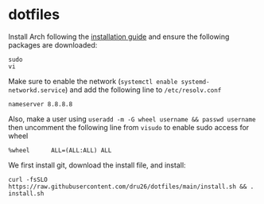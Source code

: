 # dotfiles
 
Install Arch following the [installation guide](https://wiki.archlinux.org/title/Installation_guide) and ensure the following packages are downloaded:

```
sudo
vi
```

Make sure to enable the network (`systemctl enable systemd-networkd.service`) and add the following line to `/etc/resolv.conf`

```
nameserver 8.8.8.8
```

Also, make a user using `useradd -m -G wheel username && passwd username` then uncomment the following line from `visudo` to enable sudo access for wheel

```%wheel      ALL=(ALL:ALL) ALL```
 
We first install git, download the install file, and install:

```
curl -fsSLO https://raw.githubusercontent.com/dru26/dotfiles/main/install.sh && . install.sh
```



